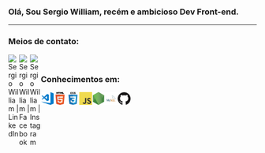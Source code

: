 ### Olá, Sou Sergio William, recém e ambicioso Dev Front-end.

-----------

### Meios de contato:

[<img align="left" alt="Sergio William | LinkedIn" width="22px" src="https://cdn.jsdelivr.net/npm/simple-icons@v3/icons/linkedin.svg" />][Linkedin]
[<img align="left" alt="Sergio William | Facebook" width="22px" src="https://cdn.jsdelivr.net/npm/simple-icons@v3/icons/facebook.svg" />][Facebook]
[<img align="left" alt="Sergio William | Instagram" width="22px" src="https://cdn.jsdelivr.net/npm/simple-icons@v3/icons/instagram.svg" />][Instagram]<br />


### Conhecimentos em:

[<img align="left" alt="Visual Studio Code" width="26px" src="https://raw.githubusercontent.com/github/explore/80688e429a7d4ef2fca1e82350fe8e3517d3494d/topics/visual-studio-code/visual-studio-code.png" />][vscode]
[<img align="left" alt="HTML5" width="26px" src="https://raw.githubusercontent.com/github/explore/80688e429a7d4ef2fca1e82350fe8e3517d3494d/topics/html/html.png" />][html]
[<img align="left" alt="CSS3" width="26px" src="https://raw.githubusercontent.com/github/explore/80688e429a7d4ef2fca1e82350fe8e3517d3494d/topics/css/css.png" />][css]
[<img align="left" alt="JavaScript" width="26px" src="https://raw.githubusercontent.com/github/explore/80688e429a7d4ef2fca1e82350fe8e3517d3494d/topics/javascript/javascript.png" />][js]
[<img align="left" alt="Node.js" width="26px" src="https://raw.githubusercontent.com/github/explore/80688e429a7d4ef2fca1e82350fe8e3517d3494d/topics/nodejs/nodejs.png" />][node]
[<img align="left" alt="MySQL" width="26px" src="https://raw.githubusercontent.com/github/explore/80688e429a7d4ef2fca1e82350fe8e3517d3494d/topics/mysql/mysql.png" />][mysql]
[<img align="left" alt="GitHub" width="26px" src="https://raw.githubusercontent.com/github/explore/78df643247d429f6cc873026c0622819ad797942/topics/github/github.png" />][github1]


<br />
<br />

[github]: https://github.com/SergioWill013
[linkedin]: https://www.linkedin.com/in/sergio-william-b5a931185
[senai]: https://www.linkedin.com/company/senaipr/ 
[facebook]: https://www.facebook.com/sergio.william.9
[instagram]: https://www.instagram.com/sergilliam
[github1]: https://github.com
[mysql]: https://mysql.com
[node]: https://nodejs.org
[css]: https://www.w3schools.com/css/
[html]: https://www.w3schools.com/html/
[vscode]: https://code.visualstudio.com/
[js]: https://developer.mozilla.org/pt-BR/docs/Web/JavaScript


